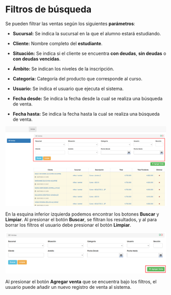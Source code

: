 # Filtros de búsqueda

Se pueden filtrar las ventas según los siguientes __parámetros__:
* __Sucursal:__ Se indica la sucursal en la que el alumno estará estudiando.

* __Cliente:__ Nombre completo del __estudiante__.

* __Situación:__ Se indica si el cliente se encuentra __con deudas__, __sin deudas__ o __con deudas vencidas__.

* __Ámbito:__ Se indican los niveles de la inscripción.

* __Categoría:__ Categoría del producto que corresponde al curso.

* __Usuario:__ Se indica el usuario que ejecuta el sistema.

* __Fecha desde:__ Se indica la fecha desde la cual se realiza una búsqueda de venta.

* __Fecha hasta:__ Se indica la fecha hasta la cual se realiza una búsqueda de venta.


![Filtros de busqueda](./img/listado_de_ventas.png)

En la esquina inferior izquierda podemos encontrar los botones __Buscar__ y __Limpiar__. Al presionar el botón __Buscar__, se filtran los resultados, y al para borrar los filtros el usuario debe presionar el botón __Limpiar__.

![Agregar venta](./img/listado_de_ventas2.png)

Al presionar el botón __Agregar venta__ que se encuentra bajo los filtros, el usuario puede añadir un nuevo registro de venta al sistema.


